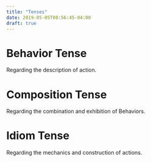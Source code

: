 ```yaml
---
title: "Tenses"
date: 2019-05-05T08:56:45-04:00
draft: true
---
```


# Behavior Tense

Regarding the description of action.

# Composition Tense

Regarding the combination and exhibition of Behaviors.

# Idiom Tense

Regarding the mechanics and construction of actions.
